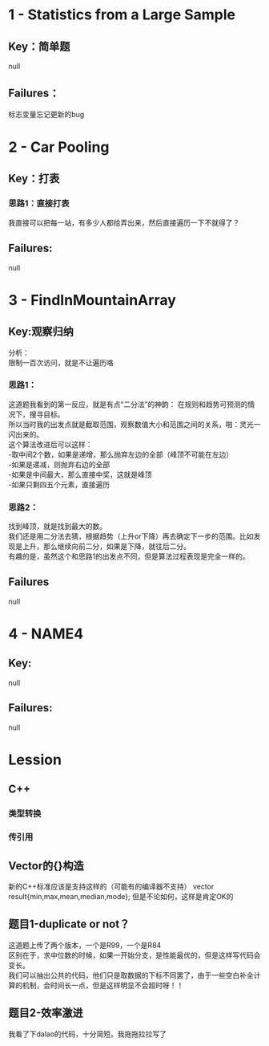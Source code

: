 # 1 - Statistics from a Large Sample
## Key：简单题
null
## Failures：
标志变量忘记更新的bug
# 2 - Car Pooling
## Key：打表
### 思路1：直接打表  
我直接可以把每一站，有多少人都给弄出来，然后直接遍历一下不就得了？
## Failures:
null
# 3 - FindInMountainArray
## Key:观察归纳
分析：  
限制一百次访问，就是不让遍历咯  

### 思路1：  

这道题我看到的第一反应，就是有点“二分法”的神韵： 在规则和趋势可预测的情况下，搜寻目标。  
所以当时我的出发点就是截取范围，观察数值大小和范围之间的关系，啪：灵光一闪出来的。  
这个算法改进后可以这样：  
    -取中间2个数，如果是递增，那么抛弃左边的全部（峰顶不可能在左边）  
    -如果是递减，则抛弃右边的全部  
    -如果是中间最大，那么直接中奖，这就是峰顶  
    -如果只剩四五个元素，直接遍历  

### 思路2：
找到峰顶，就是找到最大的数。  
我们还是用二分法去猜，根据趋势（上升or下降）再去确定下一步的范围。比如发现是上升，那么继续向前二分，如果是下降，就往后二分。  
有趣的是，虽然这个和思路1的出发点不同，但是算法过程表现是完全一样的。
## Failures
null
# 4 - NAME4
## Key:
null
## Failures:
null
# Lession
## C++ 
### 类型转换 
### 传引用
## Vector的{}构造
新的C++标准应该是支持这样的（可能有的编译器不支持）
    vector<double> result{min,max,mean,median,mode};
但是不论如何，这样是肯定OK的

## 题目1-duplicate or not？
这道题上传了两个版本，一个是R99，一个是R84  
区别在于，求中位数的时候，如果一开始分支，是性能最优的，但是这样写代码会变长。  
我们可以抽出公共的代码，他们只是取数据的下标不同罢了，由于一些空白补全计算的机制，会时间长一点，但是这样明显不会超时呀！！
## 题目2-效率激进 
我看了下dalao的代码，十分简短。我拖拖拉拉写了